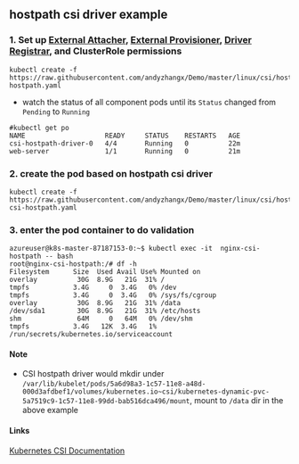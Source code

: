 ## hostpath csi driver example

### 1. Set up [External Attacher](https://github.com/kubernetes-csi/external-attacher), [External Provisioner](https://github.com/kubernetes-csi/external-provisioner), [Driver Registrar](https://github.com/kubernetes-csi/driver-registrar), and ClusterRole permissions 
```
kubectl create -f https://raw.githubusercontent.com/andyzhangx/Demo/master/linux/csi/hostpath/csi-hostpath.yaml
```

 - watch the status of all component pods until its `Status` changed from `Pending` to `Running`
```
#kubectl get po
NAME                    READY     STATUS    RESTARTS   AGE
csi-hostpath-driver-0   4/4       Running   0          22m
web-server              1/1       Running   0          21m
```
### 2. create the pod based on hostpath csi driver
```
kubectl create -f https://raw.githubusercontent.com/andyzhangx/Demo/master/linux/csi/hostpath/nginx-csi-hostpath.yaml
```

### 3. enter the pod container to do validation
```
azureuser@k8s-master-87187153-0:~$ kubectl exec -it  nginx-csi-hostpath -- bash
root@nginx-csi-hostpath:/# df -h
Filesystem      Size  Used Avail Use% Mounted on
overlay          30G  8.9G   21G  31% /
tmpfs           3.4G     0  3.4G   0% /dev
tmpfs           3.4G     0  3.4G   0% /sys/fs/cgroup
overlay          30G  8.9G   21G  31% /data
/dev/sda1        30G  8.9G   21G  31% /etc/hosts
shm              64M     0   64M   0% /dev/shm
tmpfs           3.4G   12K  3.4G   1% /run/secrets/kubernetes.io/serviceaccount
```

#### Note
 - CSI hostpath driver would mkdir under `/var/lib/kubelet/pods/5a6d98a3-1c57-11e8-a48d-000d3afdbef1/volumes/kubernetes.io~csi/kubernetes-dynamic-pvc-5a7519c9-1c57-11e8-99dd-bab516dca496/mount`, mount to `/data` dir in the above example

#### Links
[Kubernetes CSI Documentation](https://kubernetes-csi.github.io/docs/Home.html)
